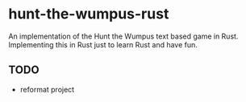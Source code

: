 # hunt-the-wumpus-rust

An implementation of the Hunt the Wumpus text based game in Rust. Implementing this in Rust just to learn Rust and have fun.


## TODO

* reformat project

